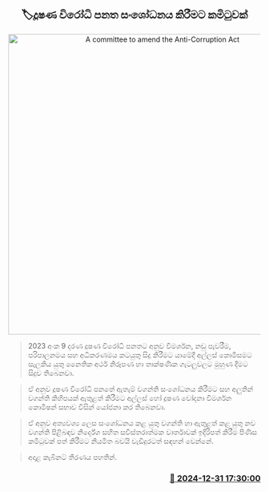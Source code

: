 <p align='center'><b><h2 align='center' title='A committee to amend the Anti-Corruption Act'>🏷දූෂණ විරෝධි පනත සංශෝධනය කිරීමට කමිටුවක්</h2></b></p>
<p align='center'><img src='https://helakuru.sgp1.cdn.digitaloceanspaces.com/esana/images/lib/cabinet-updates[1].jpg' width='600' alt='A committee to amend the Anti-Corruption Act'></p>

> 2023 අංක 9 දරණ දූෂණ විරෝධී පනතට අනු​ව විමර්ශන, නඩු පැවරීම, පරිපාලනමය සහ අධිකරණමය කටයුතු සිදු කිරීමට යාමේදී අල්ලස් කොමිසමට සැලකිය යුතු නෛතික අර්ථ නිරූපණ හා තාක්ෂණික ගැටලුවලට මුහුණ දීමට සිදුව තිබෙනවා.

> ඒ අනුව දූෂණ විරෝධි පනතේ ඇතැම් වගන්ති සංශෝධනය කිරීමට සහ අලුතින් වගන්ති කිහිපයක් ඇතුළත් කිරීමට අල්ලස් හෝ දූෂණ චෝදනා විමර්ශන කොමිෂන් සභාව විසින් යෝජනා කර තිබෙනවා.

> ඒ අනුව අත්‍යවශ්‍ය ලෙස සංශෝධනය කළ යුතු වගන්ති හා ඇතුළත් කළ යුතු නව වගන්ති පිළිබඳව නිර්දේශ සහිත සවිස්තරාත්මක වාර්තාවක් ඉදිරිපත් කිරීම පිණිස කමිටුවක් පත් කිරීමට නියමිත බවයි වැඩිදුරටත් සඳහන් වෙන්නේ.

> අදාළ කැබිනට් තීරණය පහතින්. 



<h3 align='right'><a href='https://www.helakuru.lk/esana/p/106224/'>📅 2024-12-31 17:30:00</a></h3>

